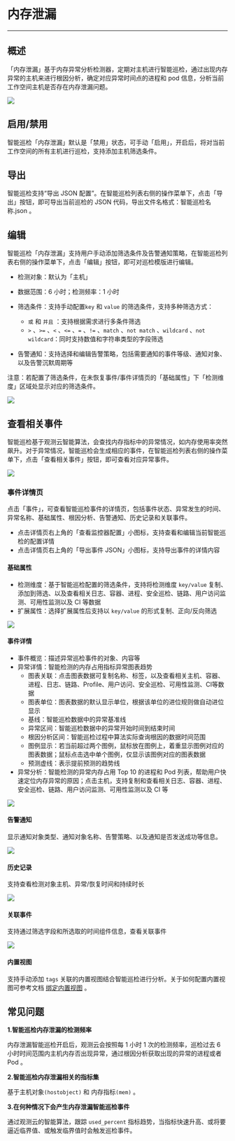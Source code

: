 # 内存泄漏
---

## 概述

「内存泄漏」基于内存异常分析检测器，定期对主机进行智能巡检，通过出现内存异常的主机来进行根因分析，确定对应异常时间点的进程和 pod 信息，分析当前工作空间主机是否存在内存泄漏问题。

![](../img/9.bot_obs_1.png)

## 启用/禁用

智能巡检「内存泄漏」默认是「禁用」状态，可手动「启用」，开启后，将对当前工作空间的所有主机进行巡检，支持添加主机筛选条件。

## 导出

智能巡检支持“导出 JSON 配置”。在智能巡检列表右侧的操作菜单下，点击「导出」按钮，即可导出当前巡检的 JSON 代码，导出文件名格式：智能巡检名称.json 。

## 编辑

智能巡检「内存泄漏」支持用户手动添加筛选条件及告警通知策略，在智能巡检列表右侧的操作菜单下，点击「编辑」按钮，即可对巡检模版进行编辑。

- 检测对象：默认为「主机」
- 数据范围：6 小时；检测频率：1 小时
- 筛选条件：支持手动配置`key` 和 `value` 的筛选条件，支持多种筛选方式：
  -  `或` 和 `并且` ：支持根据需求进行多条件筛选
  -  `>` 、`>=` 、`<` 、`<=` 、`=` 、`!=` 、`match` 、`not match` 、`wildcard` 、`not wildcard`：同时支持数值和字符串类型的字段筛选

- 告警通知：支持选择和编辑告警策略，包括需要通知的事件等级、通知对象、以及告警沉默周期等

注意：若配置了筛选条件，在未恢复事件/事件详情页的「基础属性」下「检测维度」区域处显示对应的筛选条件。

![](../img/4.bot_obs_2.png)

## 查看相关事件

智能巡检基于观测云智能算法，会查找内存指标中的异常情况，如内存使用率突然飙升。对于异常情况，智能巡检会生成相应的事件，在智能巡检列表右侧的操作菜单下，点击「查看相关事件」按钮，即可查看对应异常事件。

![](../img/4.bot_obs_17.png)

### 事件详情页

点击「事件」，可查看智能巡检事件的详情页，包括事件状态、异常发生的时间、异常名称、基础属性、根因分析、告警通知、历史记录和关联事件。

- 点击详情页右上角的「查看监控器配置」小图标，支持查看和编辑当前智能巡检的配置详情
- 点击详情页右上角的「导出事件 JSON」小图标，支持导出事件的详情内容

#### 基础属性

- 检测维度：基于智能巡检配置的筛选条件，支持将检测维度 `key/value` 复制、添加到筛选、以及查看相关日志、容器、进程、安全巡检、链路、用户访问监测、可用性监测以及 CI 等数据
- 扩展属性：选择扩展属性后支持以 `key/value` 的形式复制、正向/反向筛选

![](../img/4.bot_obs_18.png)

#### 事件详情

- 事件概览：描述异常巡检事件的对象、内容等
- 异常详情：智能检测的内存占用指标异常图表趋势
  - 图表关联：点击图表数据可复制名称、标签，以及查看相关主机、容器、进程、日志、链路、Profile、用户访问、安全巡检、可用性监测、CI等数据
  - 图表单位：图表数据的默认显示单位，根据该单位的进位规则做自动进位显示
  - 基线：智能巡检数据中的异常基准线
  - 异常区间：智能巡检数据中的异常开始时间到结束时间
  - 根因分析区间：智能巡检过程中算法实际查询根因的数据时间范围
  - 图例显示：若当前超过两个图例，鼠标放在图例上，着重显示图例对应的图表数据；鼠标点击选中单个图例，仅显示该图例对应的图表数据
  - 预测虚线：表示提前预测的趋势线
- 异常分析：智能检测的异常内存占用 Top 10 的进程和 Pod 列表，帮助用户快速定位内存异常的原因；点击主机，支持复制和查看相关日志、容器、进程、安全巡检、链路、用户访问监测、可用性监测以及 CI 等

![](../img/4.bot_obs_19.png)



#### 告警通知

显示通知对象类型、通知对象名称、告警策略、以及通知是否发送成功等信息。

![](../img/4.bot_obs_20.png)

#### 历史记录

支持查看检测对象主机、异常/恢复时间和持续时长

![](../img/4.bot_obs_21.png)

#### 关联事件

支持通过筛选字段和所选取的时间组件信息，查看关联事件

![](../img/4.bot_obs_22.png)

#### 内置视图

支持手动添加 `tags` 关联的内置视图结合智能巡检进行分析。关于如何配置内置视图可参考文档 [绑定内置视图](../../management/built-in-view/bind-view.md) 。

## 常见问题

**1.智能巡检内存泄漏的检测频率**

内存泄漏智能巡检开启后，观测云会按照每 1 小时 1 次的检测频率，巡检过去 6 小时时间范围内主机内存否出现异常，通过根因分析获取出现的异常的进程或者 Pod 。

**2.智能巡检内存泄漏相关的指标集**

基于主机对象`(hostobject)` 和 内存指标`(mem)` 。

**3.在何种情况下会产生内存泄漏智能巡检事件**

通过观测云的智能算法，跟踪 `used_percent`  指标趋势，当指标快速升高、或将要逼近临界值、或触发临界值时会触发巡检事件。

